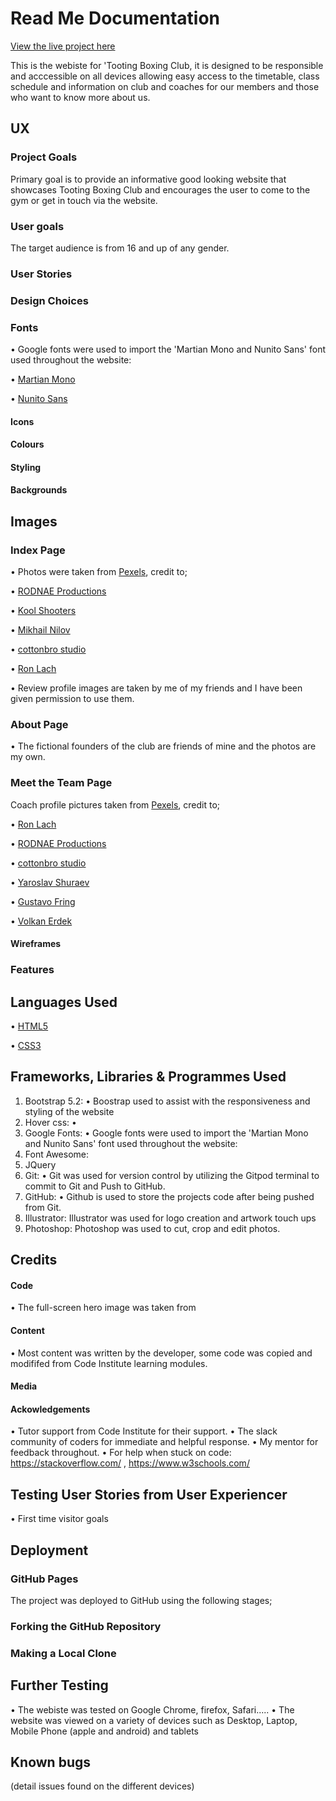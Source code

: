 # Read Me Documentation

[View the live project here]()

This is the webiste for 'Tooting Boxing Club, it is designed to be responsible and acccessible on all devices allowing easy access to the timetable, class schedule and information on club and coaches for our members and those who want to know more about us.

## UX

### Project Goals

Primary goal is to provide an informative good looking website that showcases Tooting Boxing Club and encourages the user to come to the gym or get in touch via the website.

### User goals

The target audience is from 16 and up of any gender.

### User Stories

### Design Choices

### Fonts

• Google fonts were used to import the 'Martian Mono and Nunito Sans' font used throughout the website:

• [Martian Mono](https://fonts.google.com/specimen/Martian+Mono?query=martian)

• [Nunito Sans](https://fonts.google.com/specimen/Nunito+Sans?query=nunito+sans)

#### Icons

#### Colours

#### Styling

#### Backgrounds

## Images

### Index Page
• Photos were taken from [Pexels](https://www.pexels.com/), credit to;

• [RODNAE Productions](https://www.pexels.com/@rodnae-prod/)

• [Kool Shooters](https://www.pexels.com/@kool-shooters/)

• [Mikhail Nilov](https://www.pexels.com/@mikhail-nilov/)

• [cottonbro studio](https://www.pexels.com/@cottonbro/)

• [Ron Lach](https://www.pexels.com/@ron-lach/)

• Review profile images are taken by me of my friends and I have been given permission to use them.

### About Page
• The fictional founders of the club are friends of mine and the photos are my own.

### Meet the Team Page
Coach profile pictures taken from [Pexels](https://www.pexels.com/), credit to;

• [Ron Lach](https://www.pexels.com/@ron-lach/)

• [RODNAE Productions](https://www.pexels.com/@rodnae-prod/)

• [cottonbro studio](https://www.pexels.com/@cottonbro/)

• [Yaroslav Shuraev](https://www.pexels.com/@yaroslav-shuraev/)

• [Gustavo Fring](https://www.pexels.com/@gustavo-fring/)

• [Volkan Erdek](https://www.pexels.com/@volkan-erdek-311029/)

#### Wireframes

### Features

## Languages Used
• [HTML5](https://en.wikipedia.org/wiki/HTML)

• [CSS3](https://en.wikipedia.org/wiki/CSS)

## Frameworks, Libraries & Programmes Used

1. Bootstrap 5.2:
    • Boostrap used to assist with the responsiveness and styling of the website
2. Hover css:
    • 
3. Google Fonts:
    • Google fonts were used to import the 'Martian Mono and Nunito Sans' font used throughout the website:
4. Font Awesome:
5. JQuery
6. Git:
    • Git was used for version control by utilizing the Gitpod terminal to commit to Git and Push to GitHub.
7. GitHub:
    • Github is used to store the projects code after being pushed from Git.
8. Illustrator:
    Illustrator was used for logo creation and artwork touch ups
9. Photoshop:
    Photoshop was used to cut, crop and edit photos.

## Credits

#### Code 

• The full-screen hero image was taken from 

#### Content

• Most content was written by the developer, some code was copied and modififed from Code Institute learning modules.

#### Media


#### Ackowledgements 

• Tutor support from Code Institute for their support.
• The slack community of coders for immediate and helpful response.
• My mentor for feedback throughout.
• For help when stuck on code: https://stackoverflow.com/ , https://www.w3schools.com/ 

## Testing User Stories from User Experiencer 

• First time visitor goals

## Deployment

### GitHub Pages

The project was deployed to GitHub using the following stages;

### Forking the GitHub Repository

### Making a Local Clone

## Further Testing 

• The webiste was tested on Google Chrome, firefox, Safari.....
• The website was viewed on a variety of devices such as Desktop, Laptop, Mobile Phone (apple and android) and tablets

## Known bugs

(detail issues found on the different devices)

